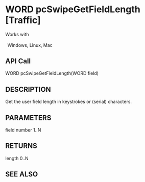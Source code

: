 # WORD pcSwipeGetFieldLength [Traffic]

Works with <p class="s1" style="padding-top: 2pt;padding-left: 5pt;text-indent: 0pt;text-align: left;"><a name="bookmark317">&zwnj;</a>Windows, Linux, Mac<a name="bookmark318">&zwnj;</a></p>

## API Call
WORD pcSwipeGetFieldLength(WORD field)
## DESCRIPTION
Get the user field length in keystrokes or (serial) characters.

## PARAMETERS
field number 1..N

## RETURNS
length 0..N

## SEE ALSO


